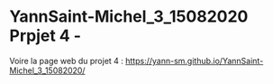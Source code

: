 # YannSaint-Michel_3_15082020 Prpjet 4 -
Voire la page web du projet 4 :
https://yann-sm.github.io/YannSaint-Michel_3_15082020/

